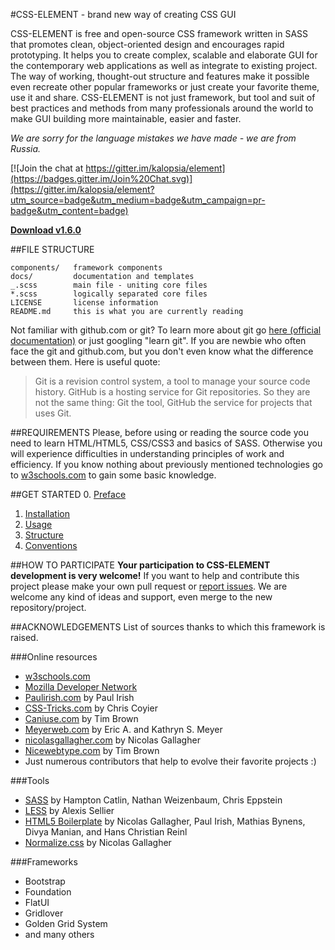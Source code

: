 #CSS-ELEMENT - brand new way of creating CSS GUI

CSS-ELEMENT is free and open-source CSS framework written in SASS that promotes clean, object-oriented design and encourages rapid prototyping. It helps you to create complex, scalable and elaborate GUI for the contemporary web applications as well as integrate to existing project. The way of working, thought-out structure and features make it possible even recreate other popular frameworks or just create your favorite theme, use it and share. CSS-ELEMENT is not just framework, but tool and suit of best practices and methods from many professionals around the world to make GUI building more maintainable, easier and faster.

*We are sorry for the language mistakes we have made - we are from Russia.*

[![Join the chat at https://gitter.im/kalopsia/element](https://badges.gitter.im/Join%20Chat.svg)](https://gitter.im/kalopsia/element?utm_source=badge&utm_medium=badge&utm_campaign=pr-badge&utm_content=badge)

**[Download v1.6.0](https://github.com/kalopsia/element/archive/master.zip)**


##FILE STRUCTURE
```
components/   framework components
docs/         documentation and templates
_.scss        main file - uniting core files
*.scss        logically separated core files
LICENSE       license information
README.md     this is what you are currently reading
```
Not familiar with github.com or git? To learn more about git go [here (official documentation)](http://git-scm.com/book/en/v2/Getting-Started-About-Version-Control) or just googling "learn git". If you are newbie who often face the git and github.com, but you don't even know what the difference between them. Here is useful quote:

> Git is a revision control system, a tool to manage your source code history. GitHub is a hosting service for Git repositories. So they are not the same thing: Git the tool, GitHub the service for projects that uses Git.


##REQUIREMENTS
Please, before using or reading the source code you need to learn HTML/HTML5, CSS/CSS3 and basics of SASS.
Otherwise you will experience difficulties in understanding principles of work and efficiency. If you know nothing about previously mentioned technologies go to [w3schools.com](http://w3schools.com) to gain some basic knowledge.


##GET STARTED
0. [Preface](https://github.com/kalopsia/element/blob/master/docs/0_preface.md)<br/>
1. [Installation](https://github.com/kalopsia/element/blob/master/docs/1_installation.md)<br/>
2. [Usage](https://github.com/kalopsia/element/blob/master/docs/2_usage.md)<br/>
3. [Structure](https://github.com/kalopsia/element/blob/master/docs/3_structure.md)<br/>
4. [Conventions](https://github.com/kalopsia/element/blob/master/docs/4_conventions.md)<br/>


##HOW TO PARTICIPATE
**Your participation to CSS-ELEMENT development is very welcome!**
If you want to help and contribute this project please make your own pull request or [report issues](https://github.com/kalopsia/element/issues). We are welcome any kind of ideas and support, even merge to the new repository/project.

##ACKNOWLEDGEMENTS
List of sources thanks to which this framework is raised.

###Online resources
- [w3schools.com](http://w3schools.com/)
- [Mozilla Developer Network](https://developer.mozilla.org/en-US/docs/Web)
- [Paulirish.com](http://paulirish.com/) by Paul Irish
- [CSS-Tricks.com](css-tricks.com) by Chris Coyier
- [Caniuse.com](caniuse.com) by Tim Brown
- [Meyerweb.com](http://meyerweb.com/) by Eric A. and Kathryn S. Meyer
- [nicolasgallagher.com](http://nicolasgallagher.com/) by Nicolas Gallagher
- [Nicewebtype.com](http://nicewebtype.com/) by Tim Brown
- Just numerous contributors that help to evolve their favorite projects :)

###Tools
- [SASS](http://sass-lang.com/) by Hampton Catlin, Nathan Weizenbaum, Chris Eppstein
- [LESS](http://lesscss.org/) by Alexis Sellier
- [HTML5 Boilerplate](http://html5boilerplate.com/) by Nicolas Gallagher, Paul Irish, Mathias Bynens, Divya Manian, and Hans Christian Reinl
- [Normalize.css](http://necolas.github.io/normalize.css/) by Nicolas Gallagher 

###Frameworks
- Bootstrap
- Foundation
- FlatUI
- Gridlover
- Golden Grid System
- and many others
